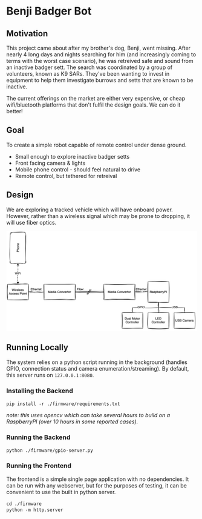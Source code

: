 # Benji Badger Bot

## Motivation

This project came about after my brother's dog, Benji, went missing. After nearly 4 long days and nights searching for him (and increasingly coming to terms with the worst case scenario), he was retreived safe and sound from an inactive badger sett. The search was coordinated by a group of volunteers, known as K9 SARs. They've been wanting to invest in equipment to help them investigate burrows and setts that are known to be inactive.

The current offerings on the market are either very expensive, or cheap wifi/bluetooth platforms that don't fulfil the design goals. We can do it better!

## Goal

To create a simple robot capable of remote control under dense ground.

* Small enough to explore inactive badger setts
* Front facing camera & lights
* Mobile phone control - should feel natural to drive
* Remote control, but tethered for retreival

## Design

We are exploring a tracked vehicle which will have onboard power. However, rather than a wireless signal which may be prone to dropping, it will use fiber optics.

![Functional Block Diagram](https://raw.githubusercontent.com/garethbradley/benji-badger-bot/refs/heads/main/docs/assets/functional_diagram.svg)

## Running Locally

The system relies on a python script running in the background (handles GPIO, connection status and camera enumeration/streaming). By default, this server runs on `127.0.0.1:8080`.

### Installing the Backend

```shell
pip install -r ./firmware/requirements.txt
```

_note: this uses opencv which can take several hours to build on a RaspberryPI (over 10 hours in some reported cases)._

### Running the Backend

```shell
python ./firmware/gpio-server.py
```

### Running the Frontend

The frontend is a simple single page application with no dependencies. It can be run with any webserver, but for the purposes of testing, it can be convenient to use the built in python server.

```shell
cd ./firmware
python -m http.server
```
